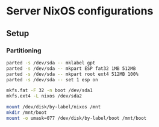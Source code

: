 # Server NixOS configurations

## Setup

### Partitioning

```sh
parted -s /dev/sda -- mklabel gpt
parted -s /dev/sda -- mkpart ESP fat32 1MB 512MB
parted -s /dev/sda -- mkpart root ext4 512MB 100%
parted -s /dev/sda -- set 1 esp on

mkfs.fat -F 32 -n boot /dev/sda1
mkfs.ext4 -L nixos /dev/sda2

mount /dev/disk/by-label/nixos /mnt
mkdir /mnt/boot
mount -o umask=077 /dev/disk/by-label/boot /mnt/boot
```
